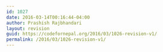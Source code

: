 ```yaml
---
id: 1027
date: 2016-03-14T00:16:44-04:00
author: Prashish Rajbhandari
layout: revision
guid: https://codefornepal.org/2016/03/1026-revision-v1/
permalink: /2016/03/1026-revision-v1/
---
```

